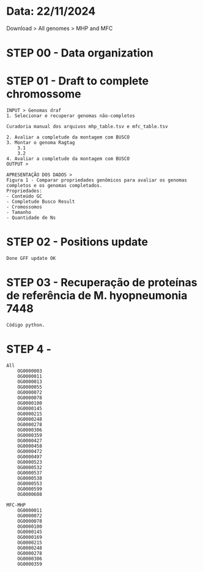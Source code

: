 # 

# Data: 22/11/2024
Download > All genomes > MHP and MFC

# STEP 00 - Data organization

# STEP 01 - Draft to complete chromossome
    INPUT > Genomas draf
    1. Selecionar e recuperar genomas não-completos

    Curadoria manual dos arquivos mhp_table.tsv e mfc_table.tsv

    2. Avaliar a completude da montagem com BUSCO
    3. Montar o genoma Ragtag
        3.1
        3.2
    4. Avaliar a completude da montagem com BUSCO
    OUTPUT >

    APRESENTAÇÃO DOS DADOS > 
    Figura 1 - Comparar propriedades genômicos para avaliar os genomas completos e os genomas completados.
    Propriedades:
    - Conteúdo GC 
    - Completude Busco Result
    - Cromossomos
    - Tamanho
    - Quantidade de Ns


# STEP 02 - Positions update

    Done GFF update OK

# STEP 03 - Recuperação de proteínas de referência de M. hyopneumonia 7448

    Código python.


# STEP 4 -

    All
        OG0000003
        OG0000011
        OG0000013
        OG0000055
        OG0000072
        OG0000078
        OG0000100
        OG0000145
        OG0000215
        OG0000248
        OG0000278
        OG0000306
        OG0000359
        OG0000427
        OG0000458
        OG0000472
        OG0000497
        OG0000523
        OG0000532
        OG0000537
        OG0000538
        OG0000553
        OG0000599
        OG0000608
    
    MFC-MHP
        OG0000011
        OG0000072
        OG0000078
        OG0000100
        OG0000145
        OG0000169
        OG0000215
        OG0000248
        OG0000278
        OG0000306
        OG0000359